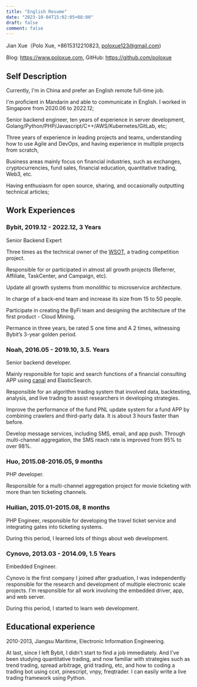 ```yaml
---
title: "English Resume"
date: "2023-10-04T15:02:05+08:00"
draft: false
comment: false
---
```


Jian Xue（Polo Xue, +8615312210823, poloxue123@gmail.com)

Blog: https://www.poloxue.com, GitHub: https://github.com/poloxue

## Self Description

Currently, I'm in China and prefer an English remote full-time job.

I'm proficient in Mandarin and able to communicate in English. I worked in Singapore from 2020.06 to 2022.12;

Senior backend engineer, ten years of experience in server development, Golang/Python/PHP/Javascript/C++/AWS/Kubernetes/GitLab, etc;

Three years of experience in leading projects and teams, understanding how to use Agile and DevOps, and having experience in multiple projects from scratch, 

Business areas mainly focus on financial industries, such as exchanges, cryptocurrencies, fund sales, financial education, quantitative trading, Web3, etc.

Having enthusiasm for open source, sharing, and occasionally outputting technical articles;


## Work Experiences

### Bybit, 2019.12 - 2022.12, 3 Years

Senior Backend Expert

Three times as the technical owner of the [WSOT](https://www.bybit.com/wsot2022), a trading competition project. 

Responsible for or participated in almost all growth projects (Referrer, Affiliate, TaskCenter, and Campaign, etc).

Update all growth systems from monolithic to microservice architecture.

In charge of a back-end team and increase its size from 15 to 50 people.

Participate in creating the ByFi team and designing the architecture of the first product - Cloud Mining.

Permance in three years, be rated S one time and A 2 times, witnessing Bybit’s 3-year golden period.

### Noah, 2016.05 - 2019.10, 3.5. Years

Senior backend developer.

Mainly responsible for topic and search functions of a financial consulting APP using [canal](https://https://github.com/alibaba/canal) and ElasticSearch. 

Responsible for an algorithm trading system that involved data, backtesting, analysis, and live trading to assist researchers in developing strategies.

Improve the performance of the fund PNL update system for a fund APP by combining crawlers and third-party data. It is about 3 hours faster than before. 

Develop message services, including SMS, email, and app push. Through multi-channel aggregation, the SMS reach rate is improved from 95% to over 98%.

### Huo, 2015.08-2016.05, 9 months

PHP developer.

Responsible for a multi-channel aggregation project for movie ticketing with more than ten ticketing channels.

### Huilian, 2015.01-2015.08, 8 months

PHP Engineer, responsible for developing the travel ticket service and integrating gates into ticketing systems.

During this period, I learned lots of things about web development.

### Cynovo, 2013.03 - 2014.09, 1.5 Years

Embedded Engineer.

Cynovo is the first company I joined after graduation, I was independently responsible for the research and development of multiple electronic scale projects. I'm responsible for all work involving the embedded driver, app, and web server. 

During this period, I started to learn web development.


## Educational experience

2010-2013, Jiangsu Maritime, Electronic Information Engineering.


At last, since I left Bybit, I didn't start to find a job immediately. And I've been studying quantitative trading, and now familiar with strategies such as trend trading, spread arbitrage, grid trading, etc, and how to coding a trading bot using ccxt, pinescript, vnpy, freqtrader. I can easily write a live trading framework using Python.

